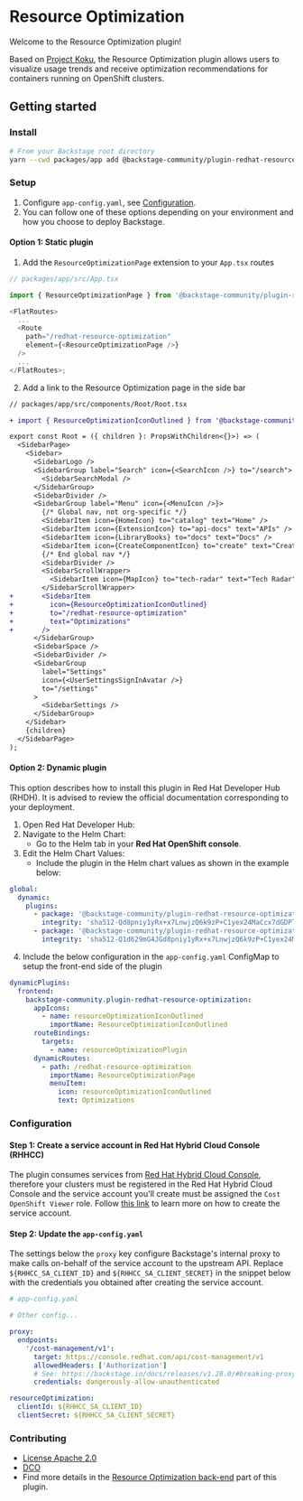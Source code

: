 # Resource Optimization

Welcome to the Resource Optimization plugin!

Based on [Project Koku](https://github.com/project-koku/koku), the Resource Optimization plugin allows users to visualize usage trends and receive optimization recommendations for containers running on OpenShift clusters.

## Getting started

### Install

```sh
# From your Backstage root directory
yarn --cwd packages/app add @backstage-community/plugin-redhat-resource-optimization
```

### Setup

1. Configure `app-config.yaml`, see [Configuration](#configuration).
2. You can follow one of these options depending on your environment and how you choose to deploy Backstage.

#### Option 1: Static plugin

1. Add the `ResourceOptimizationPage` extension to your `App.tsx` routes

```ts
// packages/app/src/App.tsx

import { ResourceOptimizationPage } from '@backstage-community/plugin-redhat-resource-optimization';

<FlatRoutes>
  ...
  <Route
    path="/redhat-resource-optimization"
    element={<ResourceOptimizationPage />}
  />
  ...
</FlatRoutes>;
```

2. Add a link to the Resource Optimization page in the side bar

```diff
// packages/app/src/components/Root/Root.tsx

+ import { ResourceOptimizationIconOutlined } from '@backstage-community/plugin-redhat-resource-optimization';

export const Root = ({ children }: PropsWithChildren<{}>) => (
  <SidebarPage>
    <Sidebar>
      <SidebarLogo />
      <SidebarGroup label="Search" icon={<SearchIcon />} to="/search">
        <SidebarSearchModal />
      </SidebarGroup>
      <SidebarDivider />
      <SidebarGroup label="Menu" icon={<MenuIcon />}>
        {/* Global nav, not org-specific */}
        <SidebarItem icon={HomeIcon} to="catalog" text="Home" />
        <SidebarItem icon={ExtensionIcon} to="api-docs" text="APIs" />
        <SidebarItem icon={LibraryBooks} to="docs" text="Docs" />
        <SidebarItem icon={CreateComponentIcon} to="create" text="Create..." />
        {/* End global nav */}
        <SidebarDivider />
        <SidebarScrollWrapper>
          <SidebarItem icon={MapIcon} to="tech-radar" text="Tech Radar" />
        </SidebarScrollWrapper>
+       <SidebarItem
+         icon={ResourceOptimizationIconOutlined}
+         to="/redhat-resource-optimization"
+         text="Optimizations"
+       />
      </SidebarGroup>
      <SidebarSpace />
      <SidebarDivider />
      <SidebarGroup
        label="Settings"
        icon={<UserSettingsSignInAvatar />}
        to="/settings"
      >
        <SidebarSettings />
      </SidebarGroup>
    </Sidebar>
    {children}
  </SidebarPage>
);
```

#### Option 2: Dynamic plugin

This option describes how to install this plugin in Red Hat Developer Hub (RHDH).
It is advised to review the official documentation corresponding to your deployment.

1. Open Red Hat Developer Hub:
2. Navigate to the Helm Chart:
   - Go to the Helm tab in your **Red Hat OpenShift console**.
3. Edit the Helm Chart Values:
   - Include the plugin in the Helm chart values as shown in the example below:

```yaml
global:
  dynamic:
    plugins:
      - package: '@backstage-community/plugin-redhat-resource-optimization-dynamic@1.0.0'
        integrity: 'sha512-Qd8pniy1yRx+x7LnwjzQ6k9zP+C1yex24MaCcx7dGDPT/XbTokwoSZr4baSSn8jUA6P45NUUevu1d629mG4JGQ=='
      - package: '@backstage-community/plugin-redhat-resource-optimization-backend-dynamic@1.0.0'
        integrity: 'sha512-Q1d629mG4JGd8pniy1yRx+x7LnwjzQ6k9zP+C1yex24MaCcx7dGDPT/XbTokwoSZr4baSSn8jUA6P45NUUevud8pniy1yRQx=='
```

4. Include the below configuration in the `app-config.yaml` ConfigMap to setup the front-end side of the plugin

```yaml
dynamicPlugins:
  frontend:
    backstage-community.plugin-redhat-resource-optimization:
      appIcons:
        - name: resourceOptimizationIconOutlined
          importName: ResourceOptimizationIconOutlined
      routeBindings:
        targets:
          - name: resourceOptimizationPlugin
      dynamicRoutes:
        - path: /redhat-resource-optimization
          importName: ResourceOptimizationPage
          menuItem:
            icon: resourceOptimizationIconOutlined
            text: Optimizations
```

### Configuration

#### Step 1: Create a service account in Red Hat Hybrid Cloud Console (RHHCC)

The plugin consumes services from [Red Hat Hybrid Cloud Console](https://console.redhat.com/openshift/cost-management/optimizations), therefore your clusters must be registered in the Red Hat Hybrid Cloud Console and the service account you'll create must be assigned the `Cost OpenShift Viewer` role. Follow [this link](https://console.redhat.com/application-services/service-accounts) to learn more on how to create the service account.

#### Step 2: Update the `app-config.yaml`

The settings below the `proxy` key configure Backstage's internal proxy to make calls on-behalf of the service account to the upstream API.
Replace `${RHHCC_SA_CLIENT_ID}` and `${RHHCC_SA_CLIENT_SECRET}` in the snippet below with the credentials you obtained after creating the service account.

```yaml
# app-config.yaml

# Other config...

proxy:
  endpoints:
    '/cost-management/v1':
      target: https://console.redhat.com/api/cost-management/v1
      allowedHeaders: ['Authorization']
      # See: https://backstage.io/docs/releases/v1.28.0/#breaking-proxy-backend-plugin-protected-by-default
      credentials: dangerously-allow-unauthenticated

resourceOptimization:
  clientId: ${RHHCC_SA_CLIENT_ID}
  clientSecret: ${RHHCC_SA_CLIENT_SECRET}
```

### Contributing

- [License Apache 2.0](../../LICENSE.md)
- [DCO](../../DCO.md)
- Find more details in the [Resource Optimization back-end](../redhat-resource-optimization-backend/README.md) part of this plugin.
